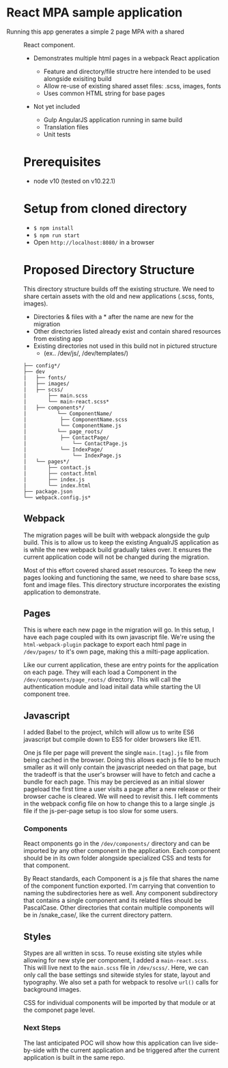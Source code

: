 # React MPA sample application

Running this app generates a simple 2 page MPA with a shared <Menu> React component.

- Demonstrates multiple html pages in a webpack React application
  - Feature and directory/file structre here intended to be used alongside exisiting build
  - Allow re-use of existing shared asset files: .scss, images, fonts
  - Uses common HTML <head> string for base pages

- Not yet included
  - Gulp AngularJS application running in same build
  - Translation files
  - Unit tests

# Prerequisites
- node v10 (tested on v10.22.1)

# Setup from cloned directory
- `$ npm install`
- `$ npm run start`
- Open `http://localhost:8080/` in a browser

# Proposed Directory Structure
This directory structure builds off the existing structure. We need to share certain assets with the old and new applications (.scss, fonts, images).

- Directories & files with a * after the name are new for the migration
- Other directories listed already exist and contain shared resources from existing app
- Existing directories not used in this build not in pictured structure
  - (ex.. /dev/js/, /dev/templates/)

```
├── config*/
├── dev
|   ├── fonts/            
|   ├── images/
|   ├── scss/
|       ├── main.scss
|       └── main-react.scss*
|   ├── components*/
|   	   └── ComponentName/
|           ├── ComponentName.scss
|           └── ComponentName.js
|   	   └── page_roots/
|           ├── ContactPage/
|               └── ContactPage.js
|           └── IndexPage/
|               └── IndexPage.js
|   └── pages*/
|       ├── contact.js
|       ├── contact.html
|       ├── index.js
|       └── index.html
├── package.json
└── webpack.config.js*
```

## Webpack

The migration pages will be built with webpack alongside the gulp build. This is to allow us to keep the existing AngualrJS application as is while the new webpack build gradually takes over. It ensures the current application code will not be changed during the migration.

Most of this effort covered shared asset resources. To keep the new pages looking and functioning the same, we need to share base scss, font and image files. This directory structure incorporates the existing application to demonstrate.

## Pages

This is where each new page in the migration will go. In this setup, I have each page coupled with its own javascript file. We're using the `html-webpack-plugin` package to export each html page in `/dev/pages/` to it's own page, making this a milti-page application.

Like our current application, these are entry points for the application on each page. They will each load a Component in the `/dev/components/page_roots/` directory. This will  call the authentication module and load initail data while starting the UI component tree.

## Javascript

I added Babel to the project, whilch will allow us to write ES6 javascript but compile down to ES5 for older browsers like IE11.

One js file per page will prevent the single `main.[tag].js` file from being cached in the browser. Doing this allows each js file to be much smaller as it will only contain the javascript needed on that page, but the tradeoff is that the user's browser will have to fetch and cache a bundle for each page. This may be percieved as an initial slower pageload the first time a user visits a page after a new release or their browser cache is cleared. We will need to revisit this. I left comments in the webpack config file on how to change this to a large single .js file if the js-per-page setup is too slow for some users.

### Components

React omponents go in the `/dev/components/` directory and can be imported by any other component in the application. Each component should be in its own folder alongside specialized CSS and tests for that component.

By React standards, each Component is a js file that shares the name of the component function exported. I'm carrying that convention to naming the subdirectories here as well. Any component subdirectory that contains a single component and its related files should be PascalCase. Other directories that contain multiple components will be in /snake_case/, like the current directory pattern.

## Styles

Stypes are all written in scss. To reuse existing site styles while allowing for new style per component, I added a `main-react.scss`. This will live next to the `main.scss` file in `/dev/scss/`. Here, we can only call the base settings snd sitewide styles for state, layout and typography. We also set a path for webpack to resolve `url()` calls for background images.

CSS for individual components will be imported by that module or at the componet page level.

### Next Steps

The last anticipated POC will show how this application can live side-by-side with the current application and be triggered after the current application is built in the same repo.
